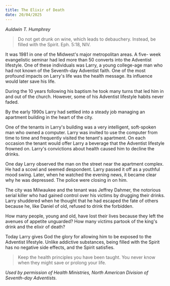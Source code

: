 ```yaml
---
title: The Elixir of Death
date: 20/04/2025
---
```


_Auldwin T. Humphrey_

> <p></p>
> Do not get drunk on wine, which leads to debauchery. Instead, be filled with the Spirit. Eph. 5:18, NIV.
It was 1981 in one of the Midwest's major metropolitan areas. A five- week evangelistic seminar had led more than 50 converts into the Adventist lifestyle. One of these individuals was Larry, a young college-age man who had not known of the Seventh-day Adventist faith. One of the most profound impacts on Larry's life was the health message. Its influence would later save his life.

During the 10 years following his baptism he took many turns that led him in and out of the church. However, some of his Adventist lifestyle habits never faded.

By the early 1990s Larry had settled into a steady job managing an apartment building in the heart of the city.

One of the tenants in Larry's building was a very intelligent, soft-spoken man who owned a computer. Larry was invited to use the computer from time to time and frequently visited the tenant's apartment. On each occasion the tenant would offer Larry a beverage that the Adventist lifestyle frowned on. Larry's convictions about health caused him to decline the drinks.

One day Larry observed the man on the street near the apartment complex. He had a scowl and seemed despondent. Larry passed it off as a youthful mood swing. Later, when he watched the evening news, it became clear why he was depressed. The police were closing in on him.

The city was Milwaukee and the tenant was Jeffrey Dahmer, the notorious serial killer who had gained control over his victims by drugging their drinks. Larry shuddered when he thought that he had escaped the fate of others because he, like Daniel of old, refused to drink the forbidden.

How many people, young and old, have lost their lives because they left the avenues of appetite unguarded? How many victims partook of the king's drink and the elixir of death?

Today Larry gives God the glory for allowing him to be exposed to the Adventist lifestyle. Unlike addictive substances, being filled with the Spirit has no negative side effects, and the Spirit satisfies.

> <callout></callout>
> Keep the health principles you have been taught. You never know when they might save or prolong your life.

_Used by permission of Health Ministries, North American Division of Seventh-day Adventists._